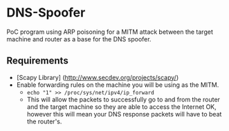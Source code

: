 # DNS-Spoofer
PoC program using ARP poisoning for a MITM attack between the target machine and router as a base for the DNS spoofer.


## Requirements
* [Scapy Library] (http://www.secdev.org/projects/scapy/)
* Enable forwarding rules on the machine you will be using as the MITM.
  - `echo "1" >> /proc/sys/net/ipv4/ip_forward`
  - This will allow the packets to successfully go to and from the router and the target machine so they are able to access the Internet OK, however this will mean your DNS response packets will have to beat the router's. 
